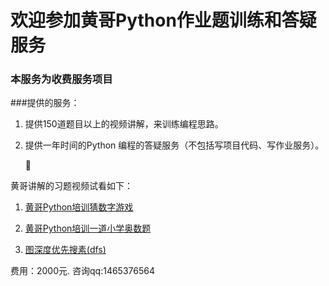 # 欢迎参加黄哥Python作业题训练和答疑服务

### 本服务为收费服务项目

###提供的服务：

1. 提供150道题目以上的视频讲解，来训练编程思路。

2. 提供一年时间的Python 编程的答疑服务（不包括写项目代码、写作业服务）。

   

黄哥讲解的习题视频试看如下：

1. [黄哥Python培训猜数字游戏](https://www.ixigua.com/i6796493204129579533/)

2. [黄哥Python培训一道小学奥数题](https://www.ixigua.com/i6798762208579813891/)

3. [图深度优先搜素(dfs)](https://www.ixigua.com/i6804611724319130125/)

   

费用：2000元.  咨询qq:1465376564